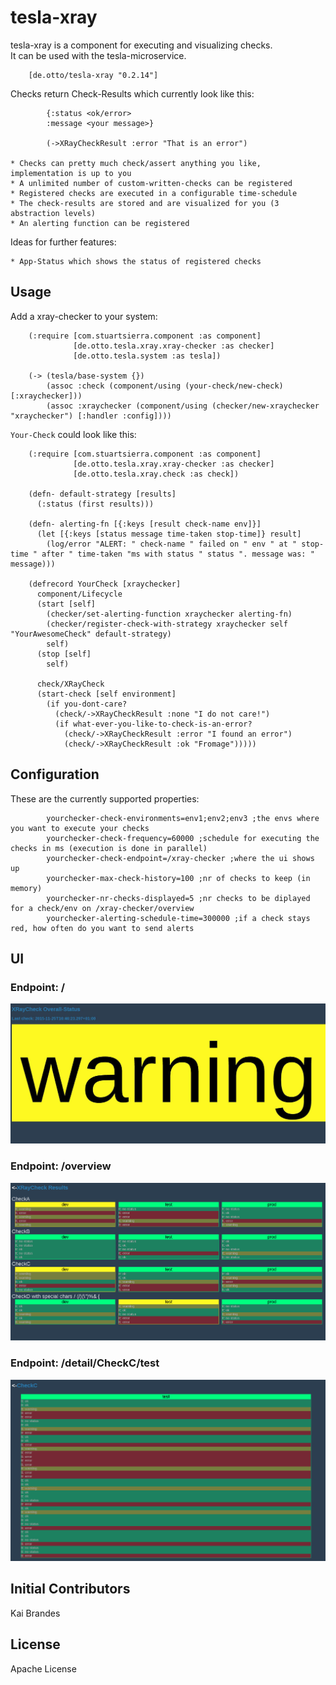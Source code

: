 # tesla-xray
tesla-xray is a component for executing and visualizing checks.   
It can be used with the tesla-microservice.

		[de.otto/tesla-xray "0.2.14"]
  
Checks return Check-Results which currently look like this:

			{:status <ok/error>
			:message <your message>}
			
			(->XRayCheckResult :error "That is an error")

	* Checks can pretty much check/assert anything you like, implementation is up to you
	* A unlimited number of custom-written-checks can be registered
	* Registered checks are executed in a configurable time-schedule
	* The check-results are stored and are visualized for you (3 abstraction levels)
	* An alerting function can be registered

Ideas for further features:  

	* App-Status which shows the status of registered checks

## Usage
Add a xray-checker to your system:

		(:require [com.stuartsierra.component :as component]
				  [de.otto.tesla.xray.xray-checker :as checker]
				  [de.otto.tesla.system :as tesla])
					
		(-> (tesla/base-system {})
			(assoc :check (component/using (your-check/new-check) [:xraychecker]))
			(assoc :xraychecker (component/using (checker/new-xraychecker "xraychecker") [:handler :config])))

`Your-Check` could look like this:

		(:require [com.stuartsierra.component :as component]
				  [de.otto.tesla.xray.xray-checker :as checker]
				  [de.otto.tesla.xray.check :as check])
				  
		(defn- default-strategy [results]
		  (:status (first results)))
		  
		(defn- alerting-fn [{:keys [result check-name env]}]
		  (let [{:keys [status message time-taken stop-time]} result]
			(log/error "ALERT: " check-name " failed on " env " at " stop-time " after " time-taken "ms with status " status ". message was: " message)))
		
		(defrecord YourCheck [xraychecker]
		  component/Lifecycle
		  (start [self]
		  	(checker/set-alerting-function xraychecker alerting-fn)
			(checker/register-check-with-strategy xraychecker self "YourAwesomeCheck" default-strategy)
			self)
		  (stop [self]
			self)
		  
		  check/XRayCheck
		  (start-check [self environment]
			(if you-dont-care?
			  (check/->XRayCheckResult :none "I do not care!")
			  (if what-ever-you-like-to-check-is-an-error?
				(check/->XRayCheckResult :error "I found an error")
				(check/->XRayCheckResult :ok "Fromage")))))

## Configuration
These are the currently supported properties:

			yourchecker-check-environments=env1;env2;env3 ;the envs where you want to execute your checks
			yourchecker-check-frequency=60000 ;schedule for executing the checks in ms (execution is done in parallel)
			yourchecker-check-endpoint=/xray-checker ;where the ui shows up
			yourchecker-max-check-history=100 ;nr of checks to keep (in memory)
			yourchecker-nr-checks-displayed=5 ;nr checks to be diplayed for a check/env on /xray-checker/overview
			yourchecker-alerting-schedule-time=300000 ;if a check stays red, how often do you want to send alerts
			
## UI
### Endpoint: /
![Example view of tesla-xray](doc/overall-status.png)
### Endpoint: /overview
![Example view of tesla-xray](doc/overview.png)
### Endpoint: /detail/CheckC/test
![Example view of tesla-xray](doc/detailview.png)


## Initial Contributors

Kai Brandes

## License
Apache License